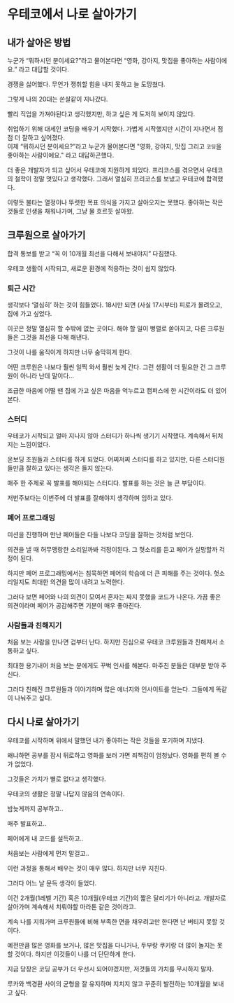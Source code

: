 # 우테코에서 나로 살아가기

## 내가 살아온 방법

누군가 “뭐하시던 분이세요?”라고 물어본다면 “영화, 강아지, 맛집을 좋아하는 사람이에요.” 라고 대답할 것이다.

경쟁을 싫어했다. 무언가 쟁취할 힘을 내지 못하고 늘 도망쳤다.

그렇게 나의 20대는 쏜살같이 지나갔다.

빨리 직업을 가져야된다고 생각했지만, 하고 싶은 게 도저히 보이지 않았다.

취업하기 위해 대세인 코딩을 배우기 시작했다. 가볍게 시작했지만 시간이 지나면서 점점 더 잘하고 싶어졌다.  
이제 “뭐하시던 분이세요?”라고 누군가 물어본다면 "영화, 강아지, 맛집 그리고 `코딩`을 좋아하는 사람이에요." 라고 대답하곤했다.

더 좋은 개발자가 되고 싶어서 우테코에 지원하게 되었다. 프리코스를 겪으면서 우테코의 철학이 정말 멋있다고 생각했다. 그래서 열심히 프리코스를 보냈고 우테코에 합격했다.

이렇듯 불타는 열정이나 뚜렷한 목표 의식을 가지고 살아오지는 못했다. 좋아하는 작은 것들로 인생을 채워나가며, 그냥 물 흐르듯 살아왔.

## 크루원으로 살아가기

합격 통보를 받고 “꼭 이 10개월 최선을 다해서 보내야지” 다짐했다.

우테코 생활이 시작되고, 새로운 환경에 적응하는 것이 쉽지 않았다.

### 퇴근 시간

생각보다 ‘열심히’ 하는 것이 힘들었다. 18시만 되면 (사실 17시부터) 피로가 몰려오고, 집에 가고 싶었다.

이곳은 정말 열심히 할 수밖에 없는 곳이다. 해야 할 일이 병렬로 쏟아지고, 다른 크루원들은 그것을 최선을 다해 해낸다.

그것이 나를 움직이게 하지만 너무 숨막히게 한다.

어떤 크루원은 나보다 훨씬 일찍 와서 훨씬 늦게 간다. 그런 생활이 더 필요한 건 그 크루원이 아니라 난데 말이다…

조급한 마음에 어떨 땐 집에 가고 싶은 마음을 억누르고 캠퍼스에 한 시간이라도 더 있어 본다.

### 스터디

우테코가 시작되고 얼마 지나지 않아 스터디가 하나씩 생기기 시작했다. 계속해서 뒤처지는 느낌이었다.

온보딩 조원들과 스터디를 하게 되었다. 어찌저찌 스터디를 하고 있지만, 다른 스터디원들만큼 잘하고 있다는 생각은 들지 않는다.

매주 한 주제로 꼭 발표를 해야되는 스터디다. 발표를 하는 것은 늘 큰 부담이다.

저번주보다는 이번주에 더 발표를 잘해야지 생각하며 임하고 있다.

### 페어 프로그래밍

미션을 진행하며 만난 페어들은 다들 나보다 코딩을 잘하는 것처럼 보인다. 

의견을 낼 때 허무맹랑한 소리일까봐 걱정이된다. 그 헛소리를 듣고 페어가 실망할까 걱정이 된다. 

하지만 페어 프로그래밍에서는 침묵하면 페어의 학습에 더 큰 피해를 주는 것이다. 헛소리일지도 최대한 의견을 많이 내려고 노력한다. 

그러다 보면 페어와 나의 의견이 모여서 혼자는 짜지 못했을 코드가 나온다. 가끔 좋은 의견이라며 페어가 공감해주면 기분이 매우 좋아진다.

### 사람들과 친해지기

처음 보는 사람을 만나면 겁부터 난다. 하지만 진심으로 우테코 크루원들과 친해져서 소통하고 싶다.

최대한 용기내어 처음 보는 분에게도 꾸벅 인사를 해본다. 마주친 분들은 대부분 받아 주신다.

그러다 친해진 크루원들과 이야기하며 많은 에너지와 인사이트를 얻는다. 그들에게 똑같이 나눠주고 싶다.

## 다시 나로 살아가기

우테코를 시작하며 위에서 말했던 내가 좋아하는 작은 것들을 포기하며 지냈다.

왜냐하면 공부를 잠시 뒤로하고 영화를 보러 가면 죄책감이 엄청났다. 영화를 편히 볼 수가 없었다.

그것들은 가치가 별로 없다고 생각했다.

우테코의 생활은 정말 나답지 않음의 연속이다.

밤늦게까지 공부하고..

매주 발표하고..

페어에게 내 코드를 설득하고..

처음보는 사람에게 먼저 말걸고..

이런 과정을 통해서 배우는 것이 매우 많다. 하지만 너무 지친다.

그러다 어느 날 문득 생각이 들었다.

이건 2개월(1레벨 기간) 혹은 10개월(우테코 기간)의 짧은 달리기가 아니라고. 개발자로 살아가며 계속해서 치뤄야할 마라톤 같은 것이라고.

계속 나를 지워가며 크루원들에 비해 부족한 면을 채우려고만 한다면 난 버티지 못할 것이다.

예전만큼 많은 영화를 보거나, 많은 맛집을 다니거나, 두부랑 쿠키랑 더 많이 놀지는 못할 것이다. 하지만 이것들이 나를 더 단단하게 한다.

지금 당장은 코딩 공부가 더 우선시 되어야겠지만, 저것들의 가치를 무시하지 말자.

루카와 백경환 사이의 균형을 잘 유지하며 지치지 않고 꾸준히 발전하는 10개월을 보내고 싶다.
